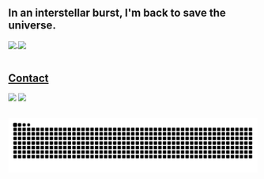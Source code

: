 ## In an interstellar burst, I'm back to save the universe.

<div>
  <a href="https://github.com/yzhwang">
   <img align="center" height="170" src="https://github-readme-stats.vercel.app/api/top-langs/?username=yzhwang&layout=compact&langs_count=16&theme=dracula"/>
  <img align="center" src="https://github-readme-stats.vercel.app/api?username=yzhwang&show_icons=true&theme=dracula&include_all_commits=true&count_private=true&hide=issues"/>
</div>
 
</br>

## Contact 
<div> 
  <a href="https://www.linkedin.com/in/yangzihao-wang-1a128916/" target="_blank"><img src="https://img.shields.io/badge/-LinkedIn-%230077B5?style=for-the-badge&logo=linkedin&logoColor=white" target="_blank"></a> 
  <a href = "mailto: gpunerd@gmail.com"><img src="https://img.shields.io/badge/-Gmail-%23333?style=for-the-badge&logo=gmail&logoColor=white" target="_blank"></a>
 </br>
</br>
 
  ![Snake animation](https://github.com/yzhwang/yzhwang/blob/output/github-snake-dark.svg)
 
</div>
